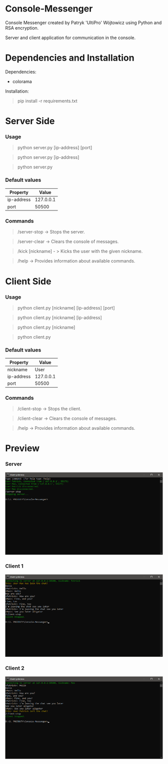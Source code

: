 # Console-Messenger
Console Messenger created by Patryk 'UltiPro' Wójtowicz using Python and RSA encryption.

Server and client application for communication in the console.

# Dependencies and Installation

Dependencies:

<ul>
  <li>colorama</li>
</ul>

Installation:

> pip install -r requirements.txt

# Server Side

### Usage

> python server.py [ip-address] [port]

> python server.py [ip-address]

> python server.py

### Default values

| Property      | Value         |
| ------------- | ------------- |
| ip-address    | 127.0.0.1     |
| port          | 50500         |

### Commands

> /server-stop -> Stops the server.

> /server-clear -> Clears the console of messages.

> /kick [nickname] - > Kicks the user with the given nickname.

> /help -> Provides information about available commands.

# Client Side

### Usage

> python client.py [nickname] [ip-address] [port]

> python client.py [nickname] [ip-address]

> python client.py [nickname]

> python client.py

### Default values

| Property      | Value         |
| ------------- | ------------- |
| nickname      | User          |
| ip-address    | 127.0.0.1     |
| port          | 50500         |

### Commands

> /client-stop -> Stops the client.

> /client-clear -> Clears the console of messages.

> /help -> Provides information about available commands.

# Preview

### Server

![Server preview](/screenshots/Server.png)

### Client 1

![Client 1 preview](/screenshots/Client-1.png)

### Client 2

![Client 2 preview](/screenshots/Client-2.png)
